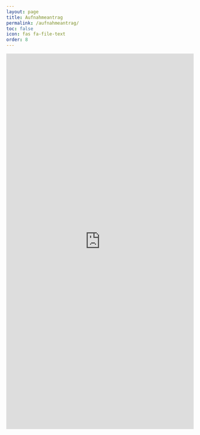 ```yaml
---
layout: page
title: Aufnahmeantrag
permalink: /aufnahmeantrag/
toc: false
icon: fas fa-file-text
order: 8
---
```


<iframe aria-label='Aufnahmeantrag zum Verein' frameborder="0" style="height:1000px;width:99%;border:none;" src='https://forms.zohopublic.eu/4eschwertberg/form/Aufnahmeantrag/formperma/lzXN1i85F9P7CF5lkrRJAA-IBfPvgJhyshtSBti1fQQ'></iframe>
